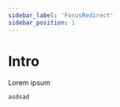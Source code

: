 ```yaml
---
sidebar_label: 'FocusRedirect'
sidebar_position: 1
---
```


# Intro

Lorem ipsum

```jsx
asdsad
```
